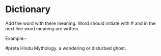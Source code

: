 # Dictionary
Add the word with there meaning.
Word should initiate with # and in the next line word meaning are written.

Example:- 

#preta
Hindu Mythology. a wandering or disturbed ghost.
